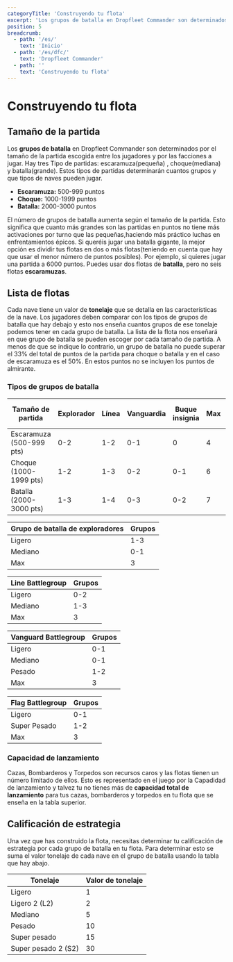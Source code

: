 ```yaml
---
categoryTitle: 'Construyendo tu flota'
excerpt: 'Los grupos de batalla en Dropfleet Commander son determinados por el tamaño de la partida escogida entre los jugadores y por las facciones a jugar.'
position: 5
breadcrumb:
  - path: '/es/'
    text: 'Inicio'
  - path: '/es/dfc/'
    text: 'Dropfleet Commander'
  - path: ''
    text: 'Construyendo tu flota'
---
```


# Construyendo tu flota

## Tamaño de la partida

Los **grupos de batalla** en Dropfleet Commander son determinados por el tamaño de la partida escogida entre los jugadores y por las facciones a jugar. Hay tres Tipo de partidas: escaramuza(pequeña) , choque(mediana) y batalla(grande). Estos tipos de partidas determinarán cuantos grupos y que tipos de naves pueden jugar.

* **Escaramuza:** 500-999 puntos
* **Choque:** 1000-1999 puntos
* **Batalla:** 2000-3000 puntos

El número de grupos de batalla aumenta según el tamaño de la partida. Esto significa que cuanto más grandes son las partidas en puntos no tiene más activaciones por turno que las pequeñas,haciendo más práctico luchas en enfrentamientos épicos. Si queréis jugar una batalla gigante, la mejor opción es dividir tus flotas en dos o más flotas(teniendo en cuenta que hay que usar el menor número de puntos posibles). Por ejemplo, si quieres jugar una partida a 6000 puntos. Puedes usar dos flotas de **batalla**, pero no seis flotas **escaramuzas**.

## Lista de flotas

Cada nave tiene un valor de **tonelaje** que se detalla en las características de la nave. Los jugadores deben comparar con los tipos de grupos de batalla que hay debajo y esto nos enseña cuantos grupos de ese tonelaje podemos tener en cada grupo de batalla. La lista de la flota nos enseñará en que grupo de batalla se pueden escoger por cada tamaño de partida. A menos de que se indique lo contrario, un grupo de batalla no puede superar el 33% del total de puntos de la partida para  choque o batalla y en el caso de escaramuza es el 50%. En estos puntos no se incluyen los puntos de almirante.

### Tipos de grupos de batalla

<table>
  <thead>
    <th>Tamaño de partida</th>
    <th>Explorador</th>
    <th>Línea</th>
    <th>Vanguardia</th>
    <th>Buque insignia</th>
    <th>Max</th>
    <th>Capadidad de lanzamiento</th>
  </thead>
  <tbody>
    <tr>
      <td>Escaramuza (500-999 pts)</td>
      <td>0-2</td>
      <td>1-2</td>
      <td>0-1</td>
      <td>0</td>
      <td>4</td>
      <td>10</td>
    </tr>
    <tr>
      <td>Choque (1000-1999 pts)</td>
      <td>1-2</td>
      <td>1-3</td>
      <td>0-2</td>
      <td>0-1</td>
      <td>6</td>
      <td>15</td>
    </tr>
    <tr>
      <td>Batalla (2000-3000 pts)</td>
      <td>1-3</td>
      <td>1-4</td>
      <td>0-3</td>
      <td>0-2</td>
      <td>7</td>
      <td>20</td>
    </tr>
  </tbody>
</table>

<table>
  <thead>
    <th>Grupo de batalla de exploradores</th>
    <th>Grupos</th>
  </thead>
  <tbody>
    <tr>
      <td>Ligero</td>
      <td>1-3</td>
    </tr>
    <tr>
      <td>Mediano</td>
      <td>0-1</td>
    </tr>
    <tr>
      <td>Max</td>
      <td>3</td>
    </tr>
  </tbody>
</table>

<table>
  <thead>
    <th>Line Battlegroup</th>
    <th>Grupos</th>
  </thead>
  <tbody>
    <tr>
      <td>Ligero</td>
      <td>0-2</td>
    </tr>
    <tr>
      <td>Mediano</td>
      <td>1-3</td>
    </tr>
    <tr>
      <td>Max</td>
      <td>3</td>
    </tr>
  </tbody>
</table>

<table>
  <thead>
    <th>Vanguard Battlegroup</th>
    <th>Grupos</th>
  </thead>
  <tbody>
    <tr>
      <td>Ligero</td>
      <td>0-1</td>
    </tr>
    <tr>
      <td>Mediano</td>
      <td>0-1</td>
    </tr>
    <tr>
      <td>Pesado</td>
      <td>1-2</td>
    </tr>
    <tr>
      <td>Max</td>
      <td>3</td>
    </tr>
  </tbody>
</table>

<table>
  <thead>
    <th>Flag Battlegroup</th>
    <th>Grupos</th>
  </thead>
  <tbody>
    <tr>
      <td>Ligero</td>
      <td>0-1</td>
    </tr>
    <tr>
      <td>Super Pesado</td>
      <td>1-2</td>
    </tr>
    <tr>
      <td>Max</td>
      <td>3</td>
    </tr>
  </tbody>
</table>

### Capacidad de lanzamiento

Cazas, Bombarderos y Torpedos son recursos caros y las flotas tienen un número limitado de ellos. Esto es representado en el juego por la Capadidad de lanzamiento y talvez tu no tienes más de **capacidad total de lanzamiento** para tus cazas, bombarderos y torpedos en tu flota que se enseña en la tabla superior.

## Calificación de estrategia

Una vez que has construido la flota, necesitas determinar tu calificación de estrategia por cada grupo de batalla en tu flota. Para determinar esto se suma el valor tonelaje de cada nave en el grupo de batalla usando la tabla que hay abajo.

<table>
  <thead>
    <th>Tonelaje</th>
    <th>Valor de tonelaje</th>
  </thead>
  <tbody>
    <tr>
      <td>Ligero</td>
      <td>1</td>
    </tr>
    <tr>
      <td>Ligero 2 (L2)</td>
      <td>2</td>
    </tr>
    <tr>
      <td>Mediano</td>
      <td>5</td>
    </tr>
    <tr>
      <td>Pesado</td>
      <td>10</td>
    </tr>
    <tr>
      <td>Super pesado</td>
      <td>15</td>
    </tr>
    <tr>
      <td>Super pesado 2 (S2)</td>
      <td>30</td>
    </tr>
  </tbody>
</table>
